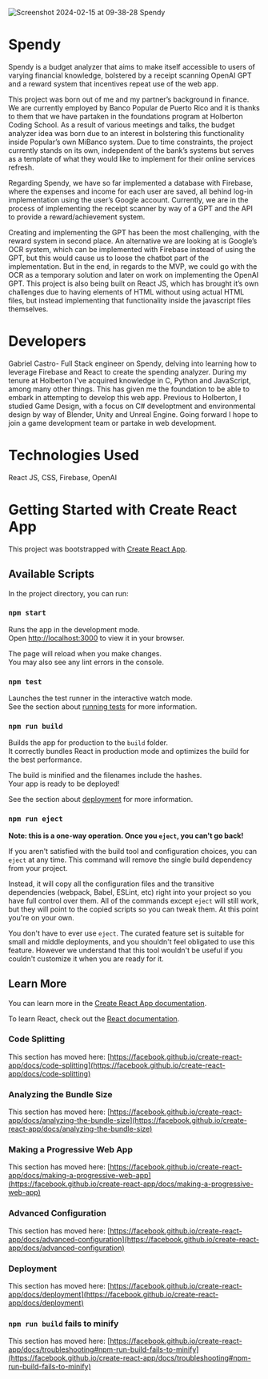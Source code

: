 ![Screenshot 2024-02-15 at 09-38-28 Spendy](https://github.com/ThatFireBoi/spendy/assets/132520554/0ff738ad-cac6-4292-bee5-70b9f64adb50)

# Spendy

Spendy is a budget analyzer that aims to make itself accessible to users of varying financial knowledge, bolstered by a receipt scanning OpenAI GPT and a reward system that incentives repeat use of the web app.

This project was born out of me and my partner’s background in finance. We are currently employed by Banco Popular de Puerto Rico and it is thanks to them that we have partaken in the foundations program at Holberton Coding School. As a result of various meetings and talks, the budget analyzer idea was born due to an interest in bolstering this functionality inside Popular’s own MiBanco system. Due to time constraints, the project currently stands on its own, independent of the bank’s systems but serves as a template of what they would like to implement for their online services refresh.

Regarding Spendy, we have so far implemented a database with Firebase, where the expenses and income for each user are saved, all behind log-in implementation using the user’s Google account. Currently, we are in the process of implementing the receipt scanner by way of a GPT and the API to provide a reward/achievement system. 

Creating and implementing the GPT has been the most challenging, with the reward system in second place. An alternative we are looking at is Google’s OCR system, which can be implemented with Firebase instead of using the GPT, but this would cause us to loose the chatbot part of the implementation. But in the end, in regards to the MVP, we could go with the OCR as a temporary solution and later on work on implementing the OpenAI GPT. This project is also being built on React JS, which has brought it’s own challenges due to having elements of HTML without using actual HTML files, but instead implementing that functionality inside the javascript files themselves.

# Developers

Gabriel Castro- Full Stack engineer on Spendy, delving into learning how to leverage Firebase and React to create the spending analyzer. During my tenure at Holberton I've acquired knowledge in C, Python and JavaScript, among many other things. This has given me the foundation to be able to embark in attempting to develop this web app. Previous to Holberton, I studied Game Design, with a focus on C# developtment and environmental design by way of Blender, Unity and Unreal Engine. Going forward I hope to join a game development team or partake in web development. 

# Technologies Used

React JS, CSS, Firebase, OpenAI

# Getting Started with Create React App

This project was bootstrapped with [Create React App](https://github.com/facebook/create-react-app).

## Available Scripts

In the project directory, you can run:

### `npm start`

Runs the app in the development mode.\
Open [http://localhost:3000](http://localhost:3000) to view it in your browser.

The page will reload when you make changes.\
You may also see any lint errors in the console.

### `npm test`

Launches the test runner in the interactive watch mode.\
See the section about [running tests](https://facebook.github.io/create-react-app/docs/running-tests) for more information.

### `npm run build`

Builds the app for production to the `build` folder.\
It correctly bundles React in production mode and optimizes the build for the best performance.

The build is minified and the filenames include the hashes.\
Your app is ready to be deployed!

See the section about [deployment](https://facebook.github.io/create-react-app/docs/deployment) for more information.

### `npm run eject`

**Note: this is a one-way operation. Once you `eject`, you can't go back!**

If you aren't satisfied with the build tool and configuration choices, you can `eject` at any time. This command will remove the single build dependency from your project.

Instead, it will copy all the configuration files and the transitive dependencies (webpack, Babel, ESLint, etc) right into your project so you have full control over them. All of the commands except `eject` will still work, but they will point to the copied scripts so you can tweak them. At this point you're on your own.

You don't have to ever use `eject`. The curated feature set is suitable for small and middle deployments, and you shouldn't feel obligated to use this feature. However we understand that this tool wouldn't be useful if you couldn't customize it when you are ready for it.

## Learn More

You can learn more in the [Create React App documentation](https://facebook.github.io/create-react-app/docs/getting-started).

To learn React, check out the [React documentation](https://reactjs.org/).

### Code Splitting

This section has moved here: [https://facebook.github.io/create-react-app/docs/code-splitting](https://facebook.github.io/create-react-app/docs/code-splitting)

### Analyzing the Bundle Size

This section has moved here: [https://facebook.github.io/create-react-app/docs/analyzing-the-bundle-size](https://facebook.github.io/create-react-app/docs/analyzing-the-bundle-size)

### Making a Progressive Web App

This section has moved here: [https://facebook.github.io/create-react-app/docs/making-a-progressive-web-app](https://facebook.github.io/create-react-app/docs/making-a-progressive-web-app)

### Advanced Configuration

This section has moved here: [https://facebook.github.io/create-react-app/docs/advanced-configuration](https://facebook.github.io/create-react-app/docs/advanced-configuration)

### Deployment

This section has moved here: [https://facebook.github.io/create-react-app/docs/deployment](https://facebook.github.io/create-react-app/docs/deployment)

### `npm run build` fails to minify

This section has moved here: [https://facebook.github.io/create-react-app/docs/troubleshooting#npm-run-build-fails-to-minify](https://facebook.github.io/create-react-app/docs/troubleshooting#npm-run-build-fails-to-minify)
